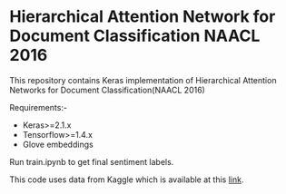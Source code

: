 # Hierarchical Attention Network for Document Classification NAACL 2016
This repository contains Keras implementation of  Hierarchical Attention Networks for Document Classification(NAACL 2016)

Requirements:-
* Keras>=2.1.x
* Tensorflow>=1.4.x
* Glove embeddings

Run train.ipynb to get final sentiment labels.

This code uses data from Kaggle which is available at this [link](https://www.kaggle.com/c/word2vec-nlp-tutorial).
